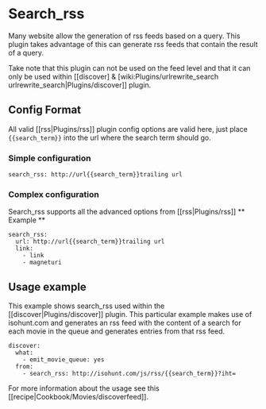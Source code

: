 # Search_rss

Many website allow the generation of rss feeds based on a query. This plugin takes advantage of this can generate rss feeds that contain the result of a query.

Take note that this plugin can not be used on the feed level and that it can only be used within [[discover] & [wiki:Plugins/urlrewrite_search urlrewrite_search|Plugins/discover]] plugin.

## Config Format

All valid [[rss|Plugins/rss]] plugin config options are valid here, just place ` {{search_term}} ` into the url where the search term should go.

### Simple configuration

    search_rss: http://url{{search_term}}trailing url


### Complex configuration

Search_rss supports all the advanced options from [[rss|Plugins/rss]]
** Example **

    search_rss:
      url: http://url{{search_term}}trailing url
      link:
        - link
        - magneturi


## Usage example

This example shows search_rss used within the [[discover|Plugins/discover]] plugin. This particular example makes use of isohunt.com and generates an rss feed with the content of a search for each movie in the queue and generates entries from that rss feed. 

    discover:
      what:
        - emit_movie_queue: yes
      from:
        - search_rss: http://isohunt.com/js/rss/{{search_term}}?iht=

For more information about the usage see this [[recipe|Cookbook/Movies/discoverfeed]].
